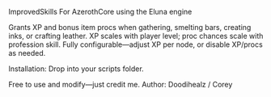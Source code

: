 ImprovedSkills
For AzerothCore using the Eluna engine

Grants XP and bonus item procs when gathering, smelting bars, creating inks, or crafting leather. XP scales with player level; proc chances scale with profession skill. Fully configurable—adjust XP per node, or disable XP/procs as needed.

Installation: Drop into your scripts folder.

Free to use and modify—just credit me.
Author: Doodihealz / Corey
